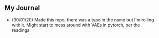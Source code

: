 ## My Journal

- (30/01/20) Made this repo, there was a typo in the name but I'm rolling with it. Might start to mess around with VAEs in pytorch, per the readings.

